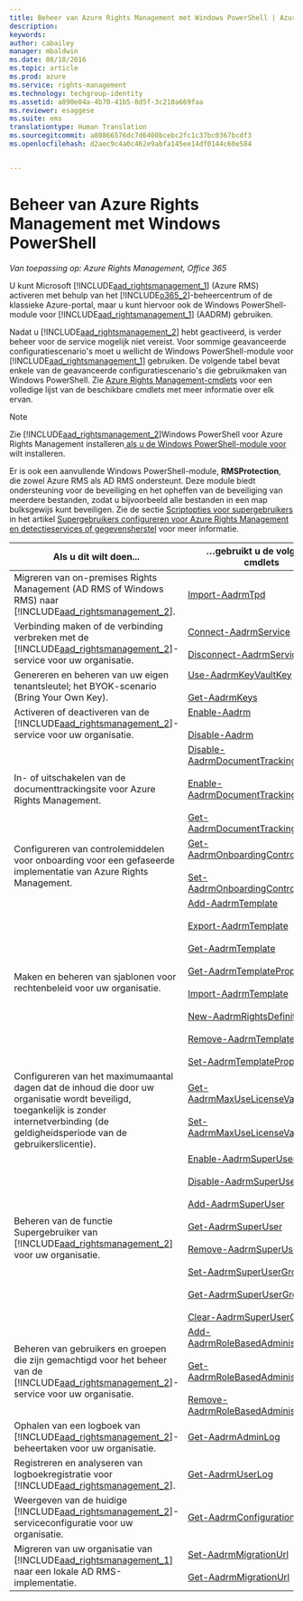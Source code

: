 ```yaml
---
title: Beheer van Azure Rights Management met Windows PowerShell | Azure RMS
description: 
keywords: 
author: cabailey
manager: mbaldwin
ms.date: 08/18/2016
ms.topic: article
ms.prod: azure
ms.service: rights-management
ms.technology: techgroup-identity
ms.assetid: a890e04a-4b70-41b5-8d5f-3c210a669faa
ms.reviewer: esaggese
ms.suite: ems
translationtype: Human Translation
ms.sourcegitcommit: a80866576dc7d6400bcebc2fc1c37bc0367bcdf3
ms.openlocfilehash: d2aec9c4a0c462e9abfa145ee14df0144c60e584


---
```


# Beheer van Azure Rights Management met Windows PowerShell

*Van toepassing op: Azure Rights Management, Office 365*

U kunt Microsoft [!INCLUDE[aad_rightsmanagement_1](../includes/aad_rightsmanagement_1_md.md)] (Azure RMS) activeren met behulp van het [!INCLUDE[o365_2](../includes/o365_2_md.md)]-beheercentrum of de klassieke Azure-portal, maar u kunt hiervoor ook de Windows PowerShell-module voor [!INCLUDE[aad_rightsmanagement_1](../includes/aad_rightsmanagement_1_md.md)] (AADRM) gebruiken.

Nadat u [!INCLUDE[aad_rightsmanagement_2](../includes/aad_rightsmanagement_2_md.md)] hebt geactiveerd, is verder beheer voor de service mogelijk niet vereist. Voor sommige geavanceerde configuratiescenario's moet u wellicht de Windows PowerShell-module voor [!INCLUDE[aad_rightsmanagement_1](../includes/aad_rightsmanagement_1_md.md)] gebruiken. De volgende tabel bevat enkele van de geavanceerde configuratiescenario's die gebruikmaken van Windows PowerShell. Zie [Azure Rights Management-cmdlets](http://msdn.microsoft.com/library/azure/dn629398.aspx) voor een volledige lijst van de beschikbare cmdlets met meer informatie over elk ervan.

> [!NOTE]
> Zie [!INCLUDE[aad_rightsmanagement_2](../includes/aad_rightsmanagement_2_md.md)]Windows PowerShell voor Azure Rights Management installeren[ als u de Windows PowerShell-module voor ](install-powershell.md) wilt installeren.

Er is ook een aanvullende Windows PowerShell-module, **RMSProtection**, die zowel Azure RMS als AD RMS ondersteunt. Deze module biedt ondersteuning voor de beveiliging en het opheffen van de beveiliging van meerdere bestanden, zodat u bijvoorbeeld alle bestanden in een map bulksgewijs kunt beveiligen. Zie de sectie [Scriptopties voor supergebruikers](configure-super-users.md#scripting-options-for-super-users) in het artikel [Supergebruikers configureren voor Azure Rights Management en detectieservices of gegevensherstel](configure-super-users.md) voor meer informatie.

|Als u dit wilt doen...|…gebruikt u de volgende cmdlets|
|-------------------|------------------------------|
|Migreren van on-premises Rights Management (AD RMS of Windows RMS) naar [!INCLUDE[aad_rightsmanagement_2](../includes/aad_rightsmanagement_2_md.md)].|[Import-AadrmTpd](http://msdn.microsoft.com/library/azure/dn857523.aspx)|
|Verbinding maken of de verbinding verbreken met de [!INCLUDE[aad_rightsmanagement_2](../includes/aad_rightsmanagement_2_md.md)]-service voor uw organisatie.|[Connect-AadrmService](http://msdn.microsoft.com/library/azure/dn629415.aspx)<br /><br />[Disconnect-AadrmService](http://msdn.microsoft.com/library/azure/dn629416.aspx)|
|Genereren en beheren van uw eigen tenantsleutel; het BYOK-scenario (Bring Your Own Key).|[Use-AadrmKeyVaultKey](https://msdn.microsoft.com/library/azure/mt759829.aspx)<br /><br />[Get-AadrmKeys](http://msdn.microsoft.com/library/azure/dn629420.aspx)|
|Activeren of deactiveren van de [!INCLUDE[aad_rightsmanagement_2](../includes/aad_rightsmanagement_2_md.md)]-service voor uw organisatie.|[Enable-Aadrm](http://msdn.microsoft.com/library/azure/dn629412.aspx)<br /><br />[Disable-Aadrm](http://msdn.microsoft.com/library/azure/dn629422.aspx)|
|In- of uitschakelen van de documenttrackingsite voor Azure Rights Management.|[Disable-AadrmDocumentTrackingFeature](https://msdn.microsoft.com/library/azure/mt548471.aspx)<br /><br />[Enable-AadrmDocumentTrackingFeature](https://msdn.microsoft.com/library/azure/mt548469.aspx)<br /><br />[Get-AadrmDocumentTrackingFeature](https://msdn.microsoft.com/library/azure/mt548470.aspx)|
|Configureren van controlemiddelen voor onboarding voor een gefaseerde implementatie van Azure Rights Management.|[Get-AadrmOnboardingControlPolicy](http://msdn.microsoft.com/library/azure/dn857522.aspx)<br /><br />[Set-AadrmOnboardingControlPolicy](http://msdn.microsoft.com/library/azure/dn857521.aspx)|
|Maken en beheren van sjablonen voor rechtenbeleid voor uw organisatie.|[Add-AadrmTemplate](http://msdn.microsoft.com/library/azure/dn727075.aspx)<br /><br />[Export-AadrmTemplate](http://msdn.microsoft.com/library/azure/dn727078.aspx)<br /><br />[Get-AadrmTemplate](http://msdn.microsoft.com/library/azure/dn727079.aspx)<br /><br />[Get-AadrmTemplateProperty](http://msdn.microsoft.com/library/azure/dn727081.aspx)<br /><br />[Import-AadrmTemplate](http://msdn.microsoft.com/library/azure/dn727077.aspx)<br /><br />[New-AadrmRightsDefinition](http://msdn.microsoft.com/library/azure/dn727080.aspx)<br /><br />[Remove-AadrmTemplate](http://msdn.microsoft.com/library/azure/dn727082.aspx)<br /><br />[Set-AadrmTemplateProperty](http://msdn.microsoft.com/library/azure/dn727076.aspx)|
|Configureren van het maximumaantal dagen dat de inhoud die door uw organisatie wordt beveiligd, toegankelijk is zonder internetverbinding (de geldigheidsperiode van de gebruikerslicentie).|[Get-AadrmMaxUseLicenseValidityTime](https://msdn.microsoft.com/library/azure/dn932062.aspx)<br /><br />[Set-AadrmMaxUseLicenseValidityTime](https://msdn.microsoft.com/library/azure/dn932063.aspx)|
|Beheren van de functie Supergebruiker van [!INCLUDE[aad_rightsmanagement_2](../includes/aad_rightsmanagement_2_md.md)] voor uw organisatie.|[Enable-AadrmSuperUserFeature](https://msdn.microsoft.com/library/azure/dn629400.aspx)<br /><br />[Disable-AadrmSuperUserFeature](https://msdn.microsoft.com/library/azure/dn629428.aspx)<br /><br />[Add-AadrmSuperUser](http://msdn.microsoft.com/library/azure/dn629411.aspx)<br /><br />[Get-AadrmSuperUser](https://msdn.microsoft.com/library/azure/dn629408.aspx)<br /><br />[Remove-AadrmSuperUser](https://msdn.microsoft.com/library/azure/dn629405.aspx)<br /><br />[Set-AadrmSuperUserGroup](https://msdn.microsoft.com/library/azure/mt653943.aspx)<br /><br />[Get-AadrmSuperUserGroup](https://msdn.microsoft.com/library/azure/mt653942.aspx)<br /><br />[Clear-AadrmSuperUserGroup](https://msdn.microsoft.com/library/azure/mt653944.aspx)|
|Beheren van gebruikers en groepen die zijn gemachtigd voor het beheer van de [!INCLUDE[aad_rightsmanagement_2](../includes/aad_rightsmanagement_2_md.md)]-service voor uw organisatie.|[Add-AadrmRoleBasedAdministrator](http://msdn.microsoft.com/library/azure/dn629417.aspx)<br /><br />[Get-AadrmRoleBasedAdministrator](https://msdn.microsoft.com/library/azure/dn629407.aspx)<br /><br />[Remove-AadrmRoleBasedAdministrator](https://msdn.microsoft.com/library/azure/dn629424.aspx)|
|Ophalen van een logboek van [!INCLUDE[aad_rightsmanagement_2](../includes/aad_rightsmanagement_2_md.md)]-beheertaken voor uw organisatie.|[Get-AadrmAdminLog](https://msdn.microsoft.com/library/azure/dn629430.aspx)|
|Registreren en analyseren van logboekregistratie voor [!INCLUDE[aad_rightsmanagement_2](../includes/aad_rightsmanagement_2_md.md)].|[Get-AadrmUserLog](https://msdn.microsoft.com/library/azure/mt653941.aspx)|
|Weergeven van de huidige [!INCLUDE[aad_rightsmanagement_2](../includes/aad_rightsmanagement_2_md.md)]-serviceconfiguratie voor uw organisatie.|[Get-AadrmConfiguration](http://msdn.microsoft.com/library/azure/dn629410.aspx)|
|Migreren van uw organisatie van [!INCLUDE[aad_rightsmanagement_1](../includes/aad_rightsmanagement_1_md.md)] naar een lokale AD RMS-implementatie.|[Set-AadrmMigrationUrl](https://msdn.microsoft.com/library/azure/dn629429.aspx)<br /><br />[Get-AadrmMigrationUrl](http://msdn.microsoft.com/library/azure/dn629403.aspx)|






<!--HONumber=Aug16_HO3-->


